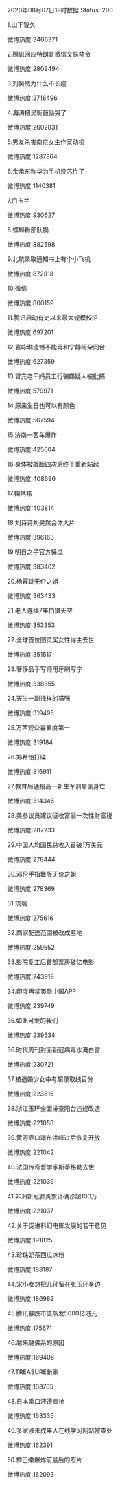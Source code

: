 2020年08月07日19时数据
Status: 200

1.山下智久

微博热度:3466371

2.腾讯回应特朗普微信交易禁令

微博热度:2809494

3.刘昊然为什么不长痘

微博热度:2716496

4.海涛把吴昕鼓励哭了

微博热度:2602831

5.男友杀害南京女生作案动机

微博热度:1287864

6.余承东称华为手机没芯片了

微博热度:1140381

7.白玉兰

微博热度:930627

8.螺蛳粉部队锅

微博热度:882598

9.北航录取通知书上有个小飞机

微博热度:872818

10.微信

微博热度:800159

11.腾讯启动有史以来最大规模校招

微博热度:697201

12.袁咏琳遗憾不能再和宁静阿朵同台

微博热度:627359

13.冒充老干妈员工行骗嫌疑人被批捕

微博热度:579971

14.原来生日也可以有颜色

微博热度:567594

15.济南一客车爆炸

微博热度:425604

16.身体被敲断四次后终于重新站起

微博热度:408696

17.鞠婧祎

微博热度:403814

18.刘诗诗刘昊然合体大片

微博热度:396163

19.明日之子官方锤瓜

微博热度:383402

20.杨幂跳无价之姐

微博热度:363433

21.老人连续7年拍摄天空

微博热度:353353

22.全球首位图灵奖女性得主去世

微博热度:351517

23.奢侈品手写师用牙刷写字

微博热度:338355

24.天生一副拽样的猫咪

微博热度:319495

25.万茜观众喜爱度第一

微博热度:319184

26.郑希怡打碟

微博热度:316911

27.教育局通报高一新生军训晕倒身亡

微博热度:314346

28.美参议员建议征收富翁一次性财富税

微博热度:287233

29.中国人均国民总收入首破1万美元

微博热度:278444

30.邓伦手指舞版无价之姐

微博热度:278369

31.琉璃

微博热度:275616

32.商家配送范围被改成墓地

微博热度:259552

33.影院复工后首部票房破亿电影

微博热度:243918

34.印度再禁15款中国APP

微博热度:239749

35.如此可爱的我们

微博热度:239534

36.时代周刊封面新冠病毒水淹白宫

微博热度:230721

37.被逼婚少女中考超录取线百分

微博热度:223816

38.浙江玉环全面排查阳台违规改造

微博热度:221058

39.黄河壶口瀑布洪峰过后恢复开放

微博热度:221042

40.法国传奇哲学家斯蒂格勒去世

微博热度:221039

41.非洲新冠肺炎累计确诊超100万

微博热度:221037

42.关于促进科幻电影发展的若干意见

微博热度:191825

43.珍珠奶茶西瓜冰粉

微博热度:188187

44.宋小女想把儿孙留在张玉环身边

微博热度:186982

45.腾讯暴跌市值蒸发5000亿港元

微博热度:175671

46.越来越佛系的原因

微博热度:169408

47.TREASURE新歌

微博热度:168765

48.日本漱口液遭疯抢

微博热度:163335

49.多家涉未成年人在线学习网站被查处

微博热度:162391

50.黎巴嫩爆炸前最后的照片

微博热度:162093

